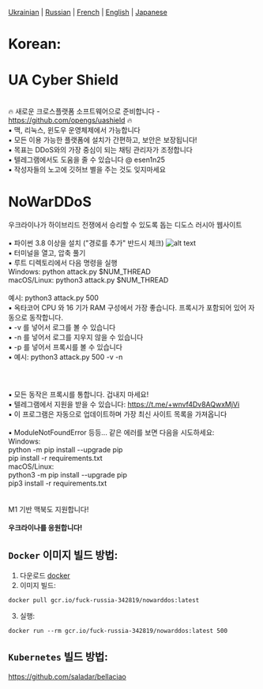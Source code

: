 [Ukrainian](https://github.com/AlexTrushkovsky/NoWarDDoS/blob/main/README.md) | [Russian](https://github.com/AlexTrushkovsky/NoWarDDoS/blob/main/README_ru.md) | [French](https://github.com/AlexTrushkovsky/NoWarDDoS/blob/main/README_fr.md) | [English](https://github.com/AlexTrushkovsky/NoWarDDoS/blob/main/README_en.md) | [Japanese](https://github.com/AlexTrushkovsky/NoWarDDoS/blob/main/README_ja.md)

# <b1>Korean:</b1>

# UA Cyber Shield

<br />🔥 새로운 크로스플랫폼 소프트웨어으로 준비합니다 - https://github.com/opengs/uashield 🔥
<br /> ▪ 맥, 리눅스, 윈도우 운영체제에서 가능합니다
<br /> ▪ 모든 이용 가능한 플랫폼에 설치가 간편하고, 보안은 보장됩니다!
<br /> ▪ 목표는 DDoS와의 가장 중심이 되는 채팅 관리자가 조정합니다
<br /> ▪ 텔레그램에서도 도움을 줄 수 있습니다 @ esen1n25
<br /> ▪ 작성자들의 노고에 깃허브 별을 주는 것도 잊지마세요

# NoWarDDoS

우크라이나가 하이브리드 전쟁에서 승리할 수 있도록 돕는 디도스 러시아 웹사이트
<br />
<br />▪ 파이썬 3.8 이상을 설치 ("경로를 추가" 반드시 체크)
![alt text](https://miro.medium.com/max/1344/0*7nOyowsPsGI19pZT.png)
<br />▪ 터미널을 열고, 압축 풀기
<br />▪ 루트 디렉토리에서 다음 명령을 실행
<br /> Windows: python attack.py $NUM_THREAD
<br /> macOS/Linux: python3 attack.py $NUM_THREAD
<br />
<br /> 예시: python3 attack.py 500
<br />▪ 옥타코어 CPU 와 16 기가 RAM 구성에서 가장 좋습니다. 프록시가 포함되어 있어 자동으로 동작합니다.
<br />▪ -v 를 넣어서 로그를 볼 수 있습니다
<br />▪ -n 를 넣어서 로그를 지우지 않을 수 있습니다
<br />▪ -p 를 넣어서 프록시를 볼 수 있습니다
<br />▪ 예시: python3 attack.py 500 -v -n
<br />

#

<br />▪ 모든 동작은 프록시를 통합니다. 겁내지 마세요!
<br />▪ 텔레그램에서 지원을 받을 수 있습니다: https://t.me/+wnvf4Dv8AQwxMjVi
<br />▪ 이 프로그램은 자동으로 업데이트하며 가장 최신 사이트 목록을 가져옵니다
<br />
<br />▪ ModuleNotFoundError 등등... 같은 에러를 보면 다음을 시도하세요:
<br /> Windows:
<br /> python -m pip install --upgrade pip
<br /> pip install -r requirements.txt
<br /> macOS/Linux:
<br /> python3 -m pip install --upgrade pip
<br /> pip3 install -r requirements.txt
<br />
<br />
<br /> M1 기반 맥북도 지원합니다!
<br />
<br />**우크라이나를 응원합니다!**

## `Docker` 이미지 빌드 방법:

1. 다운로드 [docker](https://www.docker.com/)
2. 이미지 빌드:

```shell
docker pull gcr.io/fuck-russia-342819/nowarddos:latest
```

3. 실행:

```shell
docker run --rm gcr.io/fuck-russia-342819/nowarddos:latest 500
```

## `Kubernetes` 빌드 방법:

https://github.com/saladar/bellaciao
